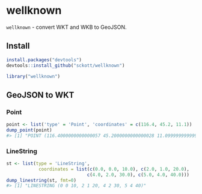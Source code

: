 wellknown
=======



`wellknown` - convert WKT and WKB to GeoJSON.

## Install


```r
install.packages("devtools")
devtools::install_github("sckott/wellknown")
```


```r
library("wellknown")
```

## GeoJSON to WKT

### Point


```r
point <- list('type' = 'Point', 'coordinates' = c(116.4, 45.2, 11.1))
dump_point(point)
#> [1] "POINT (116.4000000000000057 45.2000000000000028 11.0999999999999996)"
```

### LineString


```r
st <- list(type = 'LineString',
            coordinates = list(c(0.0, 0.0, 10.0), c(2.0, 1.0, 20.0),
                              c(4.0, 2.0, 30.0), c(5.0, 4.0, 40.0)))
dump_linestring(st, fmt=0)
#> [1] "LINESTRING (0 0 10, 2 1 20, 4 2 30, 5 4 40)"
```


